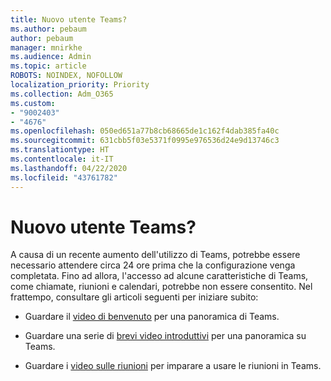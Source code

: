 ```yaml
---
title: Nuovo utente Teams?
ms.author: pebaum
author: pebaum
manager: mnirkhe
ms.audience: Admin
ms.topic: article
ROBOTS: NOINDEX, NOFOLLOW
localization_priority: Priority
ms.collection: Adm_O365
ms.custom:
- "9002403"
- "4676"
ms.openlocfilehash: 050ed651a77b8cb68665de1c162f4dab385fa40c
ms.sourcegitcommit: 631cbb5f03e5371f0995e976536d24e9d13746c3
ms.translationtype: HT
ms.contentlocale: it-IT
ms.lasthandoff: 04/22/2020
ms.locfileid: "43761782"
---
```

# <a name="new-to-teams"></a>Nuovo utente Teams?

A causa di un recente aumento dell'utilizzo di Teams, potrebbe essere necessario attendere circa 24 ore prima che la configurazione venga completata. Fino ad allora, l'accesso ad alcune caratteristiche di Teams, come chiamate, riunioni e calendari, potrebbe non essere consentito. Nel frattempo, consultare gli articoli seguenti per iniziare subito: 

- Guardare il [video di benvenuto](https://support.office.com/article/welcome-to-microsoft-teams-b98d533f-118e-4bae-bf44-3df2470c2b12) per una panoramica di Teams.

- Guardare una serie di [brevi video introduttivi](https://support.office.com/article/video-what-is-microsoft-teams-422bf3aa-9ae8-46f1-83a2-e65720e1a34d) per una panoramica su Teams.

- Guardare i [video sulle riunioni](https://support.office.com/article/join-a-teams-meeting-078e9868-f1aa-4414-8bb9-ee88e9236ee4) per imparare a usare le riunioni in Teams.
